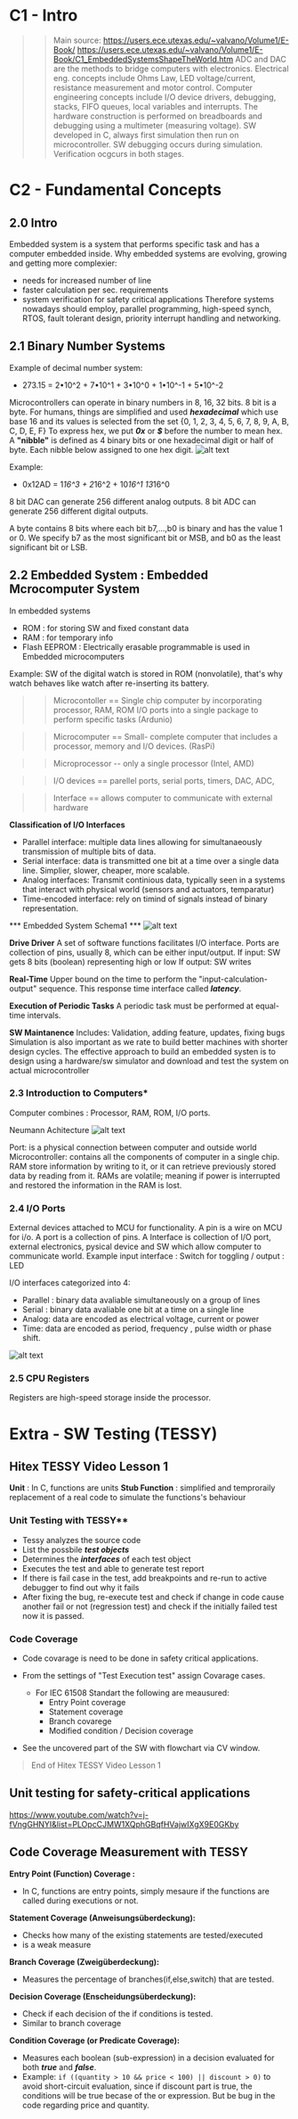 # C1 - Intro
>> Main source: https://users.ece.utexas.edu/~valvano/Volume1/E-Book/
> https://users.ece.utexas.edu/~valvano/Volume1/E-Book/C1_EmbeddedSystemsShapeTheWorld.htm
ADC and DAC are the methods to bridge computers with electronics.
Electrical eng. concepts include Ohms Law, LED voltage/current, resistance measurement and motor control.
Computer engineering concepts include I/O device drivers, debugging, stacks, FIFO queues, local variables and interrupts.
The hardware construction is performed on breadboards and debugging using a multimeter (measuring voltage).
SW developed in C, always first simulation then run on microcontroller. 
SW debugging occurs during simulation. Verification ocgcurs in both stages.

# C2 - Fundamental Concepts

## 2.0 Intro

Embedded system is a system that performs specific task and has a computer embedded inside.
Why embedded systems are evolving, growing and getting more complexier: 
- needs for increased number of line
- faster calculation  per sec. requirements
- system verification for safety critical applications
Therefore systems nowadays should employ, parallel programming, high-speed synch, RTOS, fault tolerant design, priority interrupt handling and networking.

## 2.1 Binary Number Systems
Example of decimal number system:
- 273.15 = 2•10^2 + 7•10^1 + 3•10^0 + 1•10^-1 + 5•10^-2

Microcontrollers can operate in binary numbers in 8, 16, 32 bits. 8 bit is a byte.
For humans, things are simplified and used ***hexadecimal*** which use base 16 and its values is selected from the set {0, 1, 2, 3, 4, 5, 6, 7, 8, 9, A, B, C, D, E, F}
To express hex, we put ***0x*** or ***$*** before the number to mean hex.
A **"nibble"** is defined as 4 binary bits or one hexadecimal digit or half of byte. Each nibble below assigned to one hex digit.
![alt text](image-31.png)

Example:
- 0x12AD = 1*16^3 + 2*16^2 + 10*16^1 13*16^0

8 bit DAC can generate 256 different analog outputs.
8 bit ADC can generate 256 different digital outputs.

A byte contains 8 bits where each bit b7,...,b0 is binary and has the value 1 or 0. We specify b7 as the most significant bit or MSB, and b0 as the least significant bit or LSB.

## 2.2 Embedded System : Embedded Mcrocomputer System
In embedded systems
- ROM : for storing SW and fixed constant data
- RAM : for temporary info 
- Flash EEPROM : Electrically erasable programmable is used in Embedded microcomputers

Example: SW of the digital watch is stored in ROM (nonvolatile), that's why watch behaves like watch after re-inserting its battery.

>> Microcontoller  == Single chip computer by incorporating processor, RAM, ROM I/O ports into a single package to perform specific tasks (Ardunio)

>> Microcomputer == Small- complete computer that includes a processor, memory and I/O devices. (RasPi)

>> Microprocessor -- only a single processor (Intel, AMD)

>> I/O devices ==  parellel ports, serial ports, timers, DAC, ADC,     

>> Interface == allows computer to communicate with external hardware

**Classification of I/O Interfaces**
- Parallel interface: multiple data lines allowing for simultanaeously transmission of multiple bits of data.
- Serial interface: data is transmitted one bit at a time over a single data line. Simplier, slower, cheaper, more scalable.
- Analog interfaces: Transmit continious data, typically seen in a systems that interact with physical world (sensors and actuators, temparatur)
- Time-encoded interface: rely on timind of signals instead of binary representation.


*** Embedded System Schema1 ***
 ![alt text](image-32.png)


**Drive Driver**
A set of software functions facilitates I/O interface. Ports are collection of pins, usually 8, which can be either input/output.
If input: SW gets 8 bits (boolean) representing high or low
If output: SW writes

**Real-Time**
Upper bound on the time to perform the "input-calculation-output" sequence. This response time interface called ***latency***.

**Execution of Periodic Tasks**
A periodic task must be performed at equal-time intervals.

**SW Maintanence**
Includes: Validation, adding feature, updates, fixing bugs
Simulation is also important as we rate to build better machines with shorter design cycles.
The effective approach to build an embedded systen is to design using a hardware/sw simulator and download and test the system on actual microcontroller


### 2.3 Introduction to Computers*
Computer combines : Processor, RAM, ROM, I/O ports.

Neumann Achitecture
![alt text](image-33.png)

Port: is a physical connection between computer and outside world
Microcontroller: contains all the components of computer in a single chip.
RAM store information by writing to it, or it can retrieve previously stored data by reading from it. RAMs are volatile; meaning if power is interrupted and restored the information in the RAM is lost.


### 2.4 I/O Ports
External devices attached to MCU for functionality.
A pin is a wire on MCU for i/o.
A port is a collection of pins.
A Interface is collection of I/O port, external electronics, pysical device and SW which allow computer to communicate world.
Example input interface : Switch for toggling / output : LED 


I/O interfaces categorized into 4:
- Parallel : binary data avaliable simultaneously on a group of lines 
- Serial : binary data avaliable one bit at a time on a single line
- Analog: data are encoded as electrical voltage, current or power
- Time: data are encoded as period, frequency , pulse width or phase shift.

![alt text](image-34.png)

### 2.5 CPU Registers

Registers are high-speed storage inside the processor. 







# Extra - SW Testing (TESSY)
## Hitex TESSY Video Lesson 1
**Unit** : In C, functions are units
**Stub Function** : simplified and temproraily replacement of a real code to simulate the functions's behaviour


### Unit Testing with TESSY**
- Tessy analyzes the source code
- List the possbile ***test objects***
- Determines the ***interfaces*** of each test object
- Executes the test and able to generate test report
- If there is fail case in the test, add breakpoints and re-run to active debugger to find out why it fails 
- After fixing the bug, re-execute test and check if change in code cause another fail or not (regression test) and check if the initially failed test now it is passed.



### Code Coverage 
- Code covarage is need to be done in safety critical applications.
- From the settings of "Test Execution test" assign Covarage cases.
    - For IEC 61508 Standart the following are meausured:
        - Entry Point coverage
        - Statement coverage
        - Branch covarege
        - Modified condition / Decision coverage

- See the uncovered part of the SW with flowchart via CV window. 

> End of Hitex TESSY Video Lesson 1

## Unit testing for safety-critical applications
https://www.youtube.com/watch?v=j-fVngGHNYI&list=PLOpcCJMW1XQphGBqfHVajwIXgX9E0GKby


## Code Coverage Measurement with TESSY

**Entry Point (Function) Coverage :**
- In C, functions are entry points, simply mesaure if the functions are called during executions or not.


**Statement Coverage (Anweisungsüberdeckung):**
- Checks how many of the existing statements are tested/executed
- is a weak measure 

**Branch Coverage (Zweigüberdeckung):**
- Measures the percentage of branches(if,else,switch) that are tested.

**Decision Coverage (Enscheidungsüberdeckung):**
- Check if each decision of the if conditions is tested.
- Similar to branch coverage 
 
 **Condition Coverage (or Predicate Coverage):**
 - Measures each boolean (sub-expression) in a decision evaluated for both ***true*** and ***false***.
 - Example: 
    ```if ((quantity > 10 && price < 100) || discount > 0)```
    to avoid short-circuit evaluation, since if discount part is true, the conditions will be true becase of the or expression. But   be bug in the code regarding price and quantity.